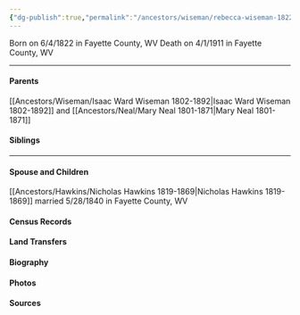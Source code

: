 ```yaml
---
{"dg-publish":true,"permalink":"/ancestors/wiseman/rebecca-wiseman-1822-1911/","tags":["Rebecca-Wiseman"]}
---
```


Born on  6/4/1822 in Fayette County, WV
Death on 4/1/1911 in Fayette County, WV

---
#### Parents

[[Ancestors/Wiseman/Isaac Ward Wiseman 1802-1892\|Isaac Ward Wiseman 1802-1892]] and [[Ancestors/Neal/Mary Neal 1801-1871\|Mary Neal 1801-1871]]
#### Siblings
<!-- Link to sibling -->

---
#### Spouse and Children
[[Ancestors/Hawkins/Nicholas Hawkins 1819-1869\|Nicholas Hawkins 1819-1869]] married 5/28/1840 in Fayette County, WV
<!-- Link to child -->

#### Census Records

#### Land Transfers

#### Biography

#### Photos

#### Sources

